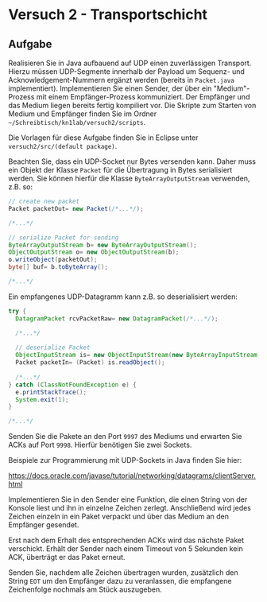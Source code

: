 # Versuch 2 - Transportschicht

## Aufgabe

Realisieren Sie in Java aufbauend auf UDP einen zuverlässigen Transport. Hierzu müssen UDP-Segmente innerhalb der Payload um Sequenz- und Acknowledgement-Nummern ergänzt werden (bereits in `Packet.java` implementiert). Implementieren Sie einen Sender, der über ein "Medium"-Prozess mit einem Empfänger-Prozess kommuniziert. Der Empfänger und das Medium liegen bereits fertig kompiliert vor. Die Skripte zum Starten von Medium und Empfänger finden Sie im Ordner `~/Schreibtisch/kn1lab/versuch2/scripts`.

Die Vorlagen für diese Aufgabe finden Sie in Eclipse unter `versuch2/src/(default package)`.

Beachten Sie, dass ein UDP-Socket nur Bytes versenden kann. Daher muss ein Objekt der Klasse `Packet` für die Übertragung in Bytes serialisiert werden. Sie können hierfür die Klasse `ByteArrayOutputStream` verwenden, z.B. so:

```java
// create new packet 
Packet packetOut= new Packet(/*...*/);

/*...*/

// serialize Packet for sending
ByteArrayOutputStream b= new ByteArrayOutputStream();
ObjectOutputStream o= new ObjectOutputStream(b);
o.writeObject(packetOut);
byte[] buf= b.toByteArray();

/*...*/
```

Ein empfangenes UDP-Datagramm kann z.B. so deserialisiert werden:

```java
try {
  DatagramPacket rcvPacketRaw= new DatagramPacket(/*...*/);

  /*...*/
  
  // deserialize Packet
  ObjectInputStream is= new ObjectInputStream(new ByteArrayInputStream(rcvPacketRaw.getData()));
  Packet packetIn= (Packet) is.readObject();
  
  /*...*/
} catch (ClassNotFoundException e) {
  e.printStackTrace();
  System.exit(1);
}

/*...*/
```

Senden Sie die Pakete an den Port `9997` des Mediums und erwarten Sie ACKs auf Port `9998`. Hierfür benötigen Sie zwei Sockets.

Beispiele zur Programmierung mit UDP-Sockets in Java finden Sie hier:

https://docs.oracle.com/javase/tutorial/networking/datagrams/clientServer.html
	
Implementieren Sie in den Sender eine Funktion, die einen String von der Konsole liest und ihn in einzelne Zeichen zerlegt. Anschließend wird jedes Zeichen einzeln in ein Paket verpackt und über das Medium an den Empfänger gesendet.

Erst nach dem Erhalt des entsprechenden ACKs wird das nächste Paket verschickt. Erhält der Sender nach einem Timeout von 5 Sekunden kein ACK, überträgt er das Paket erneut.

Senden Sie, nachdem alle Zeichen übertragen wurden, zusätzlich den String `EOT` um den Empfänger dazu zu veranlassen, die empfangene Zeichenfolge nochmals am Stück auszugeben.
